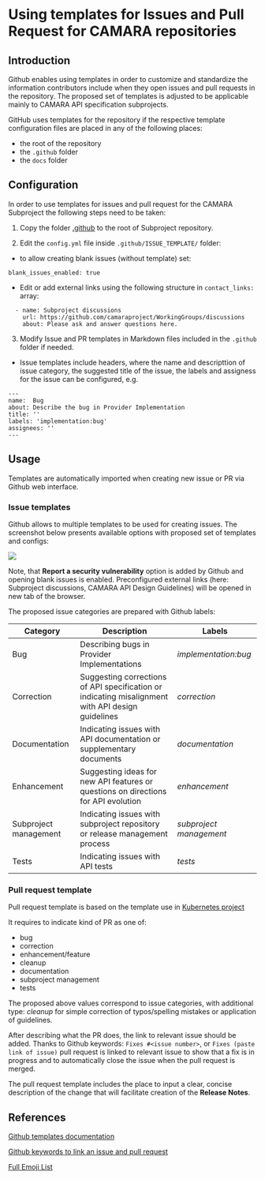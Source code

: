 # Using templates for Issues and Pull Request for CAMARA repositories 

## Introduction

Github enables using templates in order to customize and standardize the information contributors 
include when they open issues and pull requests in the repository.
The proposed set of templates is adjusted to be applicable mainly to CAMARA API specification subprojects.

GitHub uses templates for the repository if the respective template configuration files are placed in any of the following places:
* the root of the repository
* the `.github` folder
* the `docs` folder


## Configuration

In order to use templates for issues and pull request for the CAMARA Subproject the following steps need to be taken:

1. Copy the folder [.github](/SupportingDocuments/Github_templates/.github)
to the root of Subproject repository.

2. Edit the `config.yml` file inside `.github/ISSUE_TEMPLATE/` folder:
* to allow creating blank issues (without template) set:
```      
blank_issues_enabled: true
```
* Edit or add external links using the following structure in `contact_links:` array:

```
  - name: Subproject discussions 
    url: https://github.com/camaraproject/WorkingGroups/discussions
    about: Please ask and answer questions here.
 ```
3. Modify Issue and PR templates in Markdown files included in the  `.github` folder if needed.
* Issue templates include headers, where the name and descripttion of issue category, the suggested title of the issue, 
the labels and assigness for the issue can be configured, e.g. 

```
---
name:  Bug 
about: Describe the bug in Provider Implementation
title: ''
labels: 'implementation:bug'
assignees: ''
---
```

## Usage
Templates are automatically imported when creating new issue or PR via Github web interface.

### Issue templates 

Github allows to multiple templates to be used for creating issues.
The screenshot below presents available options with proposed set of templates and configs: 

![](images/New%20Issue%20%C2%B7%20templates.png)

Note, that **Report a security vulnerability** option is added by Github and opening blank issues is enabled.
Preconfigured external links (here:  Subproject discussions,  CAMARA API Design Guidelines) will be opened in new tab of the browser.



The proposed issue categories are prepared with Github labels:

|Category| Description|Labels|
|---|---|---|
|Bug| Describing bugs in Provider Implementations|_implementation:bug_ |
|Correction|Suggesting corrections of API specification or indicating misalignment with API design guidelines|_correction_ |
|Documentation| Indicating issues with API documentation or supplementary documents| _documentation_ |
|Enhancement| Suggesting ideas for new API features or questions on directions for API evolution| _enhancement_ |
|Subproject management| Indicating issues with subproject repository or release management process|_subproject management_ |
|Tests | Indicating issues with API tests | _tests_ |


### Pull request template

Pull request template is based on the template use in [Kubernetes project](https://github.com/kubernetes/kubernetes/blob/master/.github/PULL_REQUEST_TEMPLATE.md)

It requires to indicate kind of PR as one of:
* bug
* correction
* enhancement/feature
* cleanup
* documentation
* subproject management
* tests

The proposed above values correspond to issue categories, with additional type: _cleanup_ for simple correction of typos/spelling mistakes or application of guidelines.

After describing what the PR does, the link to relevant issue should be added.
Thanks to Github keywords: `Fixes #<issue number>`, or `Fixes (paste link of issue)` pull request is linked to relevant issue to show that a fix is in progress and to automatically close the issue when the pull request is merged.

The pull request template includes the place to input a clear, concise description of the change that will facilitate creation of the **Release Notes**. 


## References
[Github templates documentation](https://docs.github.com/en/communities/using-templates-to-encourage-useful-issues-and-pull-requests/about-issue-and-pull-request-templates)

[Github keywords to link an issue and pull request](https://docs.github.com/en/get-started/writing-on-github/working-with-advanced-formatting/using-keywords-in-issues-and-pull-requests)

[Full Emoji List](https://unicode.org/emoji/charts/full-emoji-list.html)
